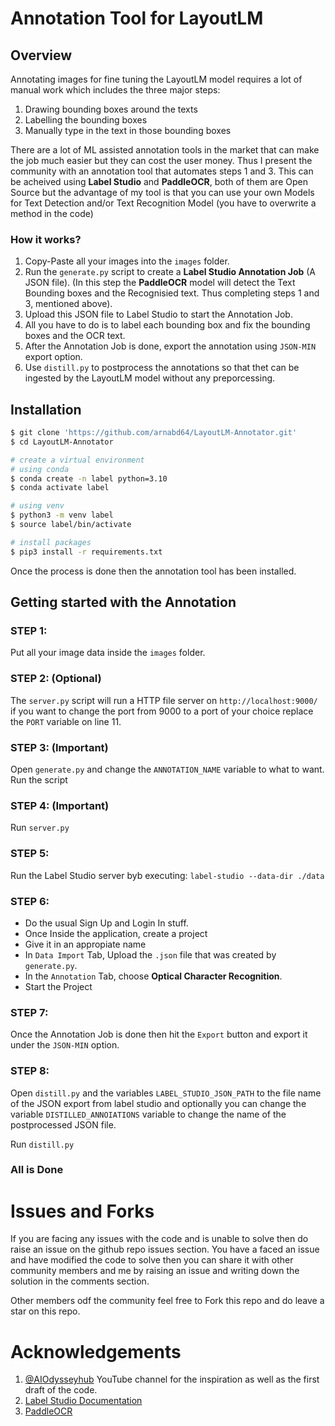 # Annotation Tool for LayoutLM

## Overview

Annotating images for fine tuning the LayoutLM model requires a lot of manual work which includes the three major steps:

1. Drawing bounding boxes around the texts
2. Labelling the bounding boxes
3. Manually type in the text in those bounding boxes

There are a lot of ML assisted annotation tools in the market that can make the job much easier but they can cost the user money. Thus I present the community with an annotation tool that automates steps 1 and 3. This can be acheived using __Label Studio__ and __PaddleOCR__, both of them are Open Source but the advantage of my tool is that you can use your own Models for Text Detection and/or Text Recognition Model (you have to overwrite a method in the code)

### How it works?

1. Copy-Paste all your images into the `images` folder.
2. Run the `generate.py` script to create a __Label Studio Annotation Job__ (A JSON file). (In this step the __PaddleOCR__ model will detect the Text Bounding boxes and the Recognisied text. Thus completing steps 1 and 3, mentioned above).
3. Upload this JSON file to Label Studio to start the Annotation Job.
4. All you have to do is to label each bounding box and fix the bounding boxes and the OCR text.
5. After the Annotation Job is done, export the annotation using `JSON-MIN` export option.
6. Use `distill.py` to postprocess the annotations so that thet can be ingested by the LayoutLM model without any preporcessing. 

## Installation

```bash
$ git clone 'https://github.com/arnabd64/LayoutLM-Annotator.git'
$ cd LayoutLM-Annotator

# create a virtual environment
# using conda
$ conda create -n label python=3.10
$ conda activate label

# using venv
$ python3 -m venv label
$ source label/bin/activate

# install packages
$ pip3 install -r requirements.txt
```

Once the process is done then the annotation tool has been installed.

## Getting started with the Annotation

### STEP 1:

Put all your image data inside the `images` folder.

### STEP 2: (Optional) 

The `server.py` script will run a HTTP file server on `http://localhost:9000/` if you want to change the port from 9000 to a port of your choice replace the `PORT` variable on line 11.

### STEP 3: (Important)

Open `generate.py` and change the `ANNOTATION_NAME` variable to what to want. Run the script

### STEP 4: (Important)

Run `server.py`

### STEP 5:

Run the Label Studio server byb executing: `label-studio --data-dir ./data`

### STEP 6:

- Do the usual Sign Up and Login In stuff.
- Once Inside the application, create a project
- Give it in an appropiate name
- In `Data Import` Tab, Upload the `.json` file that was created by `generate.py`.
- In the `Annotation` Tab, choose __Optical Character Recognition__.
- Start the Project

### STEP 7:

Once the Annotation Job is done then hit the `Export` button and export it under the `JSON-MIN` option.

### STEP 8:

Open `distill.py` and the variables `LABEL_STUDIO_JSON_PATH` to the file name of the JSON export from label studio and optionally you can change the variable `DISTILLED_ANNOIATIONS` variable to change the name of the postprocessed JSON file.

Run `distill.py`

### All is Done

# Issues and Forks

If you are facing any issues with the code and is unable to solve then do raise an issue on the github repo issues section. You have a faced an issue and have modified the code to solve then you can share it with other community members and me by raising an issue and writing down the solution in the comments section.

Other members odf the community feel free to Fork this repo and do leave a star on this repo.

# Acknowledgements

1. [@AIOdysseyhub](https://www.youtube.com/@AIOdysseyhub/videos) YouTube channel for the inspiration as well as the first draft of the code.
2. [Label Studio Documentation](https://labelstud.io/templates/optical_character_recognition.html)
3. [PaddleOCR](https://github.com/PaddlePaddle/PaddleOCR)